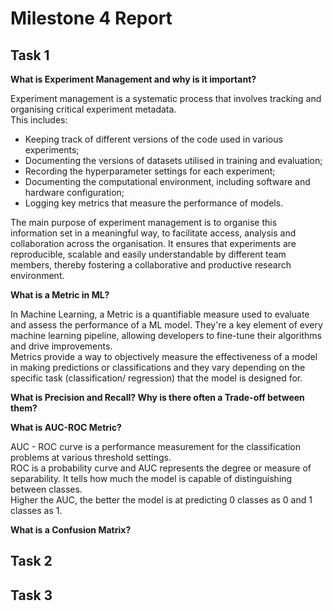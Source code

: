 # Milestone 4 Report

## Task 1

**What is Experiment Management and why is it important?**

Experiment management is a systematic process that involves tracking and organising critical experiment metadata.  
This includes:
- Keeping track of different versions of the code used in various experiments;
- Documenting the versions of datasets utilised in training and evaluation;
- Recording the hyperparameter settings for each experiment;
- Documenting the computational environment, including software and hardware configuration;
- Logging key metrics that measure the performance of models.  

The main purpose of experiment management is to organise this information set in a meaningful way, to facilitate access, analysis and collaboration across the organisation. It ensures that experiments are reproducible, scalable and easily understandable by different team members, thereby fostering a collaborative and productive research environment.

**What is a Metric in ML?**

In Machine Learning, a Metric is a quantifiable measure used to evaluate and assess the performance of a ML model. They're a key element of every machine learning pipeline, allowing developers to fine-tune their algorithms and drive improvements.  
Metrics provide a way to objectively measure the effectiveness of a model in making predictions or classifications and they vary depending on the specific task (classification/ regression) that the model is designed for.

**What is Precision and Recall? Why is there often a Trade-off between them?**

**What is AUC-ROC Metric?**

AUC - ROC curve is a performance measurement for the classification problems at various threshold settings.  
ROC is a probability curve and AUC represents the degree or measure of separability. It tells how much the model is capable of distinguishing between classes.   
Higher the AUC, the better the model is at predicting 0 classes as 0 and 1 classes as 1.

**What is a Confusion Matrix?**

## Task 2

## Task 3
